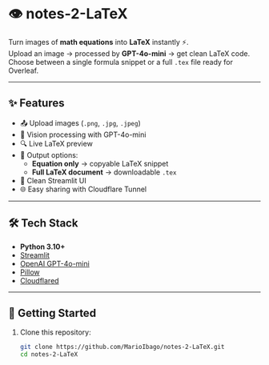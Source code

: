 # 👁️ notes-2-LaTeX

Turn images of **math equations** into **LaTeX** instantly ⚡.  
Upload an image → processed by **GPT-4o-mini** → get clean LaTeX code.  
Choose between a single formula snippet or a full `.tex` file ready for Overleaf.

---

## ✨ Features
- 📤 Upload images (`.png`, `.jpg`, `.jpeg`)
- 🤖 Vision processing with GPT-4o-mini
- 🔍 Live LaTeX preview
- 📝 Output options:
  - **Equation only** → copyable LaTeX snippet
  - **Full LaTeX document** → downloadable `.tex`
- 🎨 Clean Streamlit UI
- 🌐 Easy sharing with Cloudflare Tunnel

---

## 🛠️ Tech Stack
- **Python 3.10+**
- [Streamlit](https://streamlit.io/)
- [OpenAI GPT-4o-mini](https://platform.openai.com/)
- [Pillow](https://pillow.readthedocs.io/)
- [Cloudflared](https://developers.cloudflare.com/cloudflare-one/connections/connect-apps/)

---

## 🚀 Getting Started

1. Clone this repository:
   ```bash
   git clone https://github.com/MarioIbago/notes-2-LaTeX.git
   cd notes-2-LaTeX

